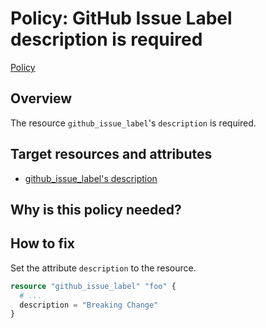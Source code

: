 # Policy: GitHub Issue Label description is required

[Policy](github_issue_label_description.rego)

## Overview

The resource `github_issue_label`'s `description` is required.

## Target resources and attributes

* [github_issue_label's description](https://registry.terraform.io/providers/integrations/github/latest/docs/resources/issue_label#description)

## Why is this policy needed?

## How to fix

Set the attribute `description` to the resource.

```tf
resource "github_issue_label" "foo" {
  # ...
  description = "Breaking Change"
}
```
